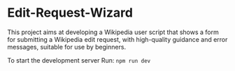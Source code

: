 # Edit-Request-Wizard
This project aims at developing a Wikipedia user script that shows a form for submitting a Wikipedia edit request, with high-quality guidance and error messages, suitable for use by beginners.

To start the development server 
Run: ```npm run dev```
